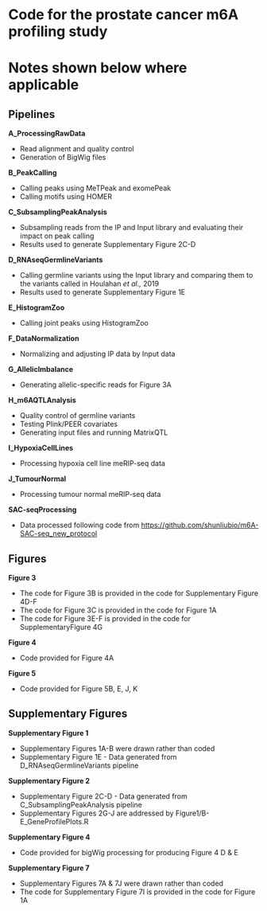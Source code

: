 # Code for the prostate cancer m6A profiling study
# Notes shown below where applicable
## Pipelines

**A_ProcessingRawData**
* Read alignment and quality control
* Generation of BigWig files

**B_PeakCalling**
* Calling peaks using MeTPeak and exomePeak
* Calling motifs using HOMER

**C_SubsamplingPeakAnalysis**
* Subsampling reads from the IP and Input library and evaluating their impact on peak calling
* Results used to generate Supplementary Figure 2C-D

**D_RNAseqGermlineVariants**
* Calling germline variants using the Input library and comparing them to the variants called in Houlahan *et al.,* 2019
* Results used to generate Supplementary Figure 1E

**E_HistogramZoo**
* Calling joint peaks using HistogramZoo

**F_DataNormalization**
* Normalizing and adjusting IP data by Input data

**G_AllelicImbalance**
* Generating allelic-specific reads for Figure 3A

**H_m6AQTLAnalysis**
* Quality control of germline variants
* Testing Plink/PEER covariates
* Generating input files and running MatrixQTL

**I_HypoxiaCellLines**
* Processing hypoxia cell line meRIP-seq data

**J_TumourNormal**
* Processing tumour normal meRIP-seq data

**SAC-seqProcessing**
* Data processed following code from https://github.com/shunliubio/m6A-SAC-seq_new_protocol

## Figures

**Figure 3**
* The code for Figure 3B is provided in the code for Supplementary Figure 4D-F
* The code for Figure 3C is provided in the code for Figure 1A
* The code for Figure 3E-F is provided in the code for SupplementaryFigure 4G

**Figure 4**
* Code provided for Figure 4A

**Figure 5**
* Code provided for Figure 5B, E, J, K

## Supplementary Figures

**Supplementary Figure 1**
* Supplementary Figures 1A-B were drawn rather than coded
* Supplementary Figure 1E - Data generated from D_RNAseqGermlineVariants pipeline

**Supplementary Figure 2**
* Supplementary Figure 2C-D - Data generated from C_SubsamplingPeakAnalysis pipeline
* Supplementary Figures 2G-J are addressed by Figure1/B-E_GeneProfilePlots.R

**Supplementary Figure 4**
* Code provided for bigWig processing for producing Figure 4 D & E

**Supplementary Figure 7**
* Supplementary Figures 7A & 7J were drawn rather than coded
* The code for Supplementary Figure 7I is provided in the code for Figure 1A

